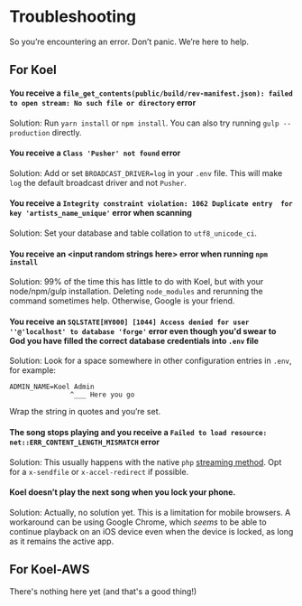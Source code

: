 # Troubleshooting

So you’re encountering an error. Don’t panic. We’re here to help.

## For Koel

#### You receive a `file_get_contents(public/build/rev-manifest.json): failed to open stream: No such file or directory` error

Solution: Run `yarn install` or `npm install`. You can also try running `gulp --production` directly.

#### You receive a `Class 'Pusher' not found` error

Solution: Add or set `BROADCAST_DRIVER=log` in your `.env` file. This will make `log` the default broadcast driver and not `Pusher`.

#### You receive a `Integrity constraint violation: 1062 Duplicate entry  for key 'artists_name_unique'` error when scanning

Solution: Set your database and table collation to `utf8_unicode_ci`.

#### You receive an &lt;input random strings here&gt; error when running `npm install`

Solution: 99% of the time this has little to do with Koel, but with your node/npm/gulp installation. Deleting `node_modules` and rerunning the command sometimes help. Otherwise, Google is your friend.

#### You receive an `SQLSTATE[HY000] [1044] Access denied for user ''@'localhost' to database 'forge'` error even though you'd swear to God you have filled the correct database credentials into `.env` file

Solution: Look for a space somewhere in other configuration entries in `.env`, for example:

```
ADMIN_NAME=Koel Admin
               ^___ Here you go
```
Wrap the string in quotes and you’re set.

#### The song stops playing and you receive a `Failed to load resource: net::ERR_CONTENT_LENGTH_MISMATCH` error

Solution: This usually happens with the native `php` [streaming method](https://github.com/phanan/koel/wiki#streaming-music). Opt for a `x-sendfile` or `x-accel-redirect` if possible.

#### Koel doesn’t play the next song when you lock your phone.

Solution: Actually, no solution yet. This is a limitation for mobile browsers. A workaround can be using Google Chrome, which *seems* to be able to continue playback on an iOS device even when the device is locked, as long as it remains the active app.

## For Koel-AWS

There's nothing here yet (and that's a good thing!)
